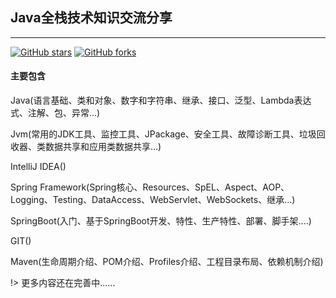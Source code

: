 ## Java全栈技术知识交流分享<!-- {docsify-ignore} -->
-----------------------------------

[![GitHub stars](https://img.shields.io/github/stars/yaoxingle/fullstack.svg?style=social&label=Stars)](https://github.com/yaoxingle/fullstack)
[![GitHub forks](https://img.shields.io/github/stars/yaoxingle/fullstack.svg?style=social&label=Fork)](https://github.com/yaoxingle/fullstack)

#### 主要包含<!-- {docsify-ignore} -->

Java(语言基础、类和对象、数字和字符串、继承、接口、泛型、Lambda表达式、注解、包、异常...)

Jvm(常用的JDK工具、监控工具、JPackage、安全工具、故障诊断工具、垃圾回收器、类数据共享和应用类数据共享...)

IntelliJ IDEA()

Spring Framework(Spring核心、Resources、SpEL、Aspect、AOP、Logging、Testing、DataAccess、WebServlet、WebSockets、继承...)

SpringBoot(入门、基于SpringBoot开发、特性、生产特性、部署、脚手架....)

GIT()

Maven(生命周期介绍、POM介绍、Profiles介绍、工程目录布局、依赖机制介绍)

!> 更多内容还在完善中......

